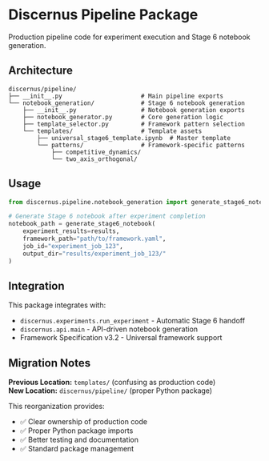 # Discernus Pipeline Package

Production pipeline code for experiment execution and Stage 6 notebook generation.

## Architecture

```
discernus/pipeline/
├── __init__.py                      # Main pipeline exports
└── notebook_generation/             # Stage 6 notebook generation
    ├── __init__.py                  # Notebook generation exports
    ├── notebook_generator.py        # Core generation logic
    ├── template_selector.py         # Framework pattern selection
    └── templates/                   # Template assets
        ├── universal_stage6_template.ipynb  # Master template
        └── patterns/                # Framework-specific patterns
            ├── competitive_dynamics/
            └── two_axis_orthogonal/
```

## Usage

```python
from discernus.pipeline.notebook_generation import generate_stage6_notebook

# Generate Stage 6 notebook after experiment completion
notebook_path = generate_stage6_notebook(
    experiment_results=results,
    framework_path="path/to/framework.yaml",
    job_id="experiment_job_123",
    output_dir="results/experiment_job_123/"
)
```

## Integration

This package integrates with:
- `discernus.experiments.run_experiment` - Automatic Stage 6 handoff
- `discernus.api.main` - API-driven notebook generation
- Framework Specification v3.2 - Universal framework support

## Migration Notes

**Previous Location:** `templates/` (confusing as production code)  
**New Location:** `discernus/pipeline/` (proper Python package)

This reorganization provides:
- ✅ Clear ownership of production code
- ✅ Proper Python package imports
- ✅ Better testing and documentation
- ✅ Standard package management 